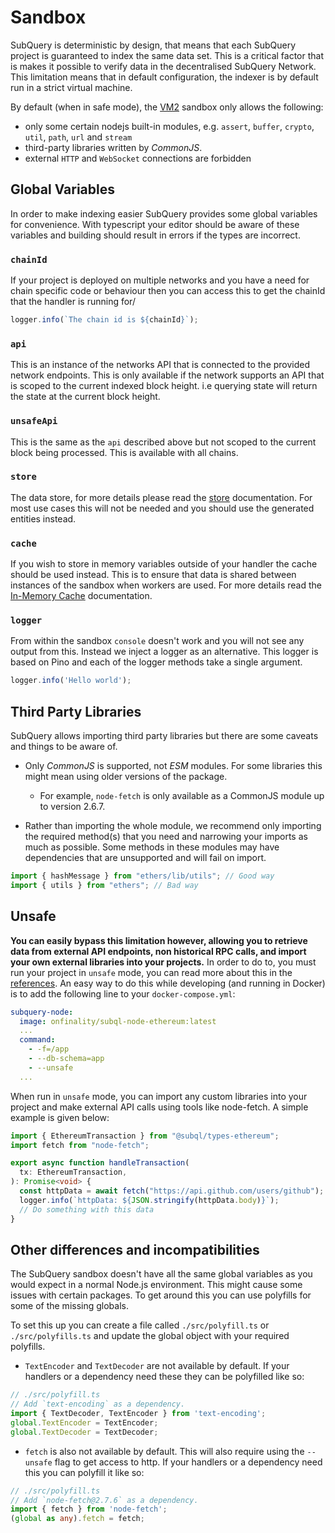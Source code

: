 # Sandbox

SubQuery is deterministic by design, that means that each SubQuery project is guaranteed to index the same data set. This is a critical factor that is makes it possible to verify data in the decentralised SubQuery Network. This limitation means that in default configuration, the indexer is by default run in a strict virtual machine.

By default (when in safe mode), the [VM2](https://www.npmjs.com/package/vm2) sandbox only allows the following:

- only some certain nodejs built-in modules, e.g. `assert`, `buffer`, `crypto`, `util`, `path`, `url` and `stream`
- third-party libraries written by _CommonJS_.
- external `HTTP` and `WebSocket` connections are forbidden

## Global Variables

In order to make indexing easier SubQuery provides some global variables for convenience. With typescript your editor should be aware of these variables and building should result in errors if the types are incorrect.

### `chainId`

If your project is deployed on multiple networks and you have a need for chain specific code or behaviour then you can access this to get the chainId that the handler is running for/

```ts
logger.info(`The chain id is ${chainId}`);
````

### `api`

This is an instance of the networks API that is connected to the provided network endpoints.
This is only available if the network supports an API that is scoped to the current indexed block height. i.e querying state will return the state at the current block height.


### `unsafeApi`

This is the same as the `api` described above but not scoped to the current block being processed. This is available with all chains.

### `store`

The data store, for more details please read the [store](./store.md) documentation. For most use cases this will not be needed and you should use the generated entities instead.

### `cache`

If you wish to store in memory variables outside of your handler the cache should be used instead. This is to ensure that data is shared between instances of the sandbox when workers are used. For more details read the [In-Memory Cache](./cache.md) documentation.

### `logger`

From within the sandbox `console` doesn't work and you will not see any output from this. Instead we inject a logger as an alternative. This logger is based on Pino and each of the logger methods take a single argument.

```ts
logger.info('Hello world');
```

## Third Party Libraries

SubQuery allows importing third party libraries but there are some caveats and things to be aware of.

* Only _CommonJS_ is supported, not _ESM_ modules. For some libraries this might mean using older versions of the package.
  - For example, `node-fetch` is only available as a CommonJS module up to version 2.6.7.

* Rather than importing the whole module, we recommend only importing the required method(s) that you need and narrowing your imports as much as possible. Some methods in these modules may have dependencies that are unsupported and will fail on import.

```ts
import { hashMessage } from "ethers/lib/utils"; // Good way
import { utils } from "ethers"; // Bad way
```

## Unsafe

**You can easily bypass this limitation however, allowing you to retrieve data from external API endpoints, non historical RPC calls, and import your own external libraries into your projects.** In order to do to, you must run your project in `unsafe` mode, you can read more about this in the [references](../../run_publish/references.md#unsafe-node-service). An easy way to do this while developing (and running in Docker) is to add the following line to your `docker-compose.yml`:

```yml
subquery-node:
  image: onfinality/subql-node-ethereum:latest
  ...
  command:
    - -f=/app
    - --db-schema=app
    - --unsafe
  ...
```

When run in `unsafe` mode, you can import any custom libraries into your project and make external API calls using tools like node-fetch. A simple example is given below:

```ts
import { EthereumTransaction } from "@subql/types-ethereum";
import fetch from "node-fetch";

export async function handleTransaction(
  tx: EthereumTransaction,
): Promise<void> {
  const httpData = await fetch("https://api.github.com/users/github");
  logger.info(`httpData: ${JSON.stringify(httpData.body)}`);
  // Do something with this data
}
```


## Other differences and incompatibilities

The SubQuery sandbox doesn't have all the same global variables as you would expect in a normal Node.js environment. This might cause some issues with certain packages. To get around this you can use polyfills for some of the missing globals.

To set this up you can create a file called `./src/polyfill.ts` or `./src/polyfills.ts` and update the global object with your required polyfills.

* `TextEncoder` and `TextDecoder` are not available by default. If your handlers or a dependency need these they can be polyfilled like so:
```ts
// ./src/polyfill.ts
// Add `text-encoding` as a dependency.
import { TextDecoder, TextEncoder } from 'text-encoding';
global.TextEncoder = TextEncoder;
global.TextDecoder = TextDecoder;
```

* `fetch` is also not available by default. This will also require using the `--unsafe` flag to get access to http. If your handlers or a dependency need this you can polyfill it like so:
```ts
// ./src/polyfill.ts
// Add `node-fetch@2.7.6` as a dependency.
import { fetch } from 'node-fetch';
(global as any).fetch = fetch;
```
